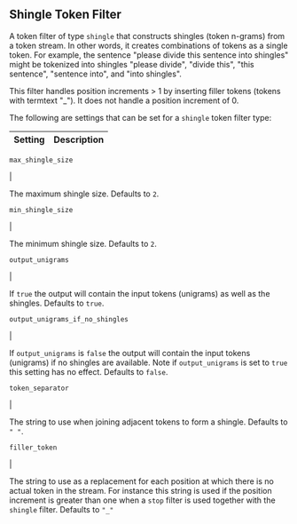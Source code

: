 ## Shingle Token Filter

A token filter of type `shingle` that constructs shingles (token n-grams) from a token stream. In other words, it creates combinations of tokens as a single token. For example, the sentence "please divide this sentence into shingles" might be tokenized into shingles "please divide", "divide this", "this sentence", "sentence into", and "into shingles".

This filter handles position increments > 1 by inserting filler tokens (tokens with termtext "_"). It does not handle a position increment of 0.

The following are settings that can be set for a `shingle` token filter type:

Setting | Description  
---|---  
  
`max_shingle_size`

| 

The maximum shingle size. Defaults to `2`.  
  
`min_shingle_size`

| 

The minimum shingle size. Defaults to `2`.  
  
`output_unigrams`

| 

If `true` the output will contain the input tokens (unigrams) as well as the shingles. Defaults to `true`.  
  
`output_unigrams_if_no_shingles`

| 

If `output_unigrams` is `false` the output will contain the input tokens (unigrams) if no shingles are available. Note if `output_unigrams` is set to `true` this setting has no effect. Defaults to `false`.  
  
`token_separator`

| 

The string to use when joining adjacent tokens to form a shingle. Defaults to `" "`.  
  
`filler_token`

| 

The string to use as a replacement for each position at which there is no actual token in the stream. For instance this string is used if the position increment is greater than one when a `stop` filter is used together with the `shingle` filter. Defaults to `"_"`
